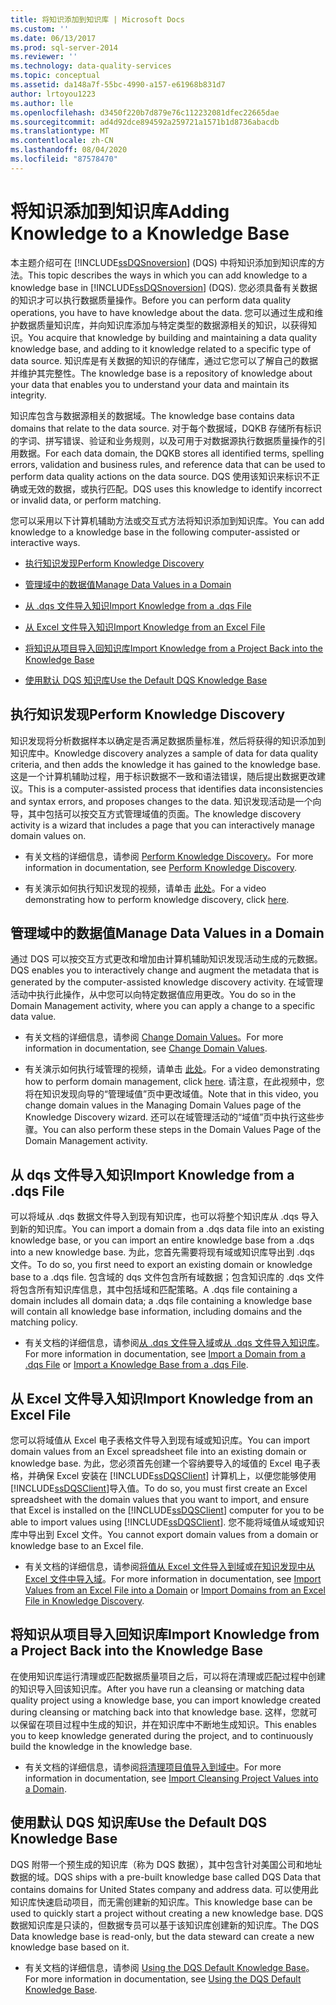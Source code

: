 ```yaml
---
title: 将知识添加到知识库 | Microsoft Docs
ms.custom: ''
ms.date: 06/13/2017
ms.prod: sql-server-2014
ms.reviewer: ''
ms.technology: data-quality-services
ms.topic: conceptual
ms.assetid: da148a7f-55bc-4990-a157-e61968b831d7
author: lrtoyou1223
ms.author: lle
ms.openlocfilehash: d3450f220b7d879e76c112232081dfec22665dae
ms.sourcegitcommit: ad4d92dce894592a259721a1571b1d8736abacdb
ms.translationtype: MT
ms.contentlocale: zh-CN
ms.lasthandoff: 08/04/2020
ms.locfileid: "87578470"
---
```

# <a name="adding-knowledge-to-a-knowledge-base"></a><span data-ttu-id="f29d0-102">将知识添加到知识库</span><span class="sxs-lookup"><span data-stu-id="f29d0-102">Adding Knowledge to a Knowledge Base</span></span>
  <span data-ttu-id="f29d0-103">本主题介绍可在 [!INCLUDE[ssDQSnoversion](../includes/ssdqsnoversion-md.md)] (DQS) 中将知识添加到知识库的方法。</span><span class="sxs-lookup"><span data-stu-id="f29d0-103">This topic describes the ways in which you can add knowledge to a knowledge base in [!INCLUDE[ssDQSnoversion](../includes/ssdqsnoversion-md.md)] (DQS).</span></span> <span data-ttu-id="f29d0-104">您必须具备有关数据的知识才可以执行数据质量操作。</span><span class="sxs-lookup"><span data-stu-id="f29d0-104">Before you can perform data quality operations, you have to have knowledge about the data.</span></span> <span data-ttu-id="f29d0-105">您可以通过生成和维护数据质量知识库，并向知识库添加与特定类型的数据源相关的知识，以获得知识。</span><span class="sxs-lookup"><span data-stu-id="f29d0-105">You acquire that knowledge by building and maintaining a data quality knowledge base, and adding to it knowledge related to a specific type of data source.</span></span> <span data-ttu-id="f29d0-106">知识库是有关数据的知识的存储库，通过它您可以了解自己的数据并维护其完整性。</span><span class="sxs-lookup"><span data-stu-id="f29d0-106">The knowledge base is a repository of knowledge about your data that enables you to understand your data and maintain its integrity.</span></span>  
  
 <span data-ttu-id="f29d0-107">知识库包含与数据源相关的数据域。</span><span class="sxs-lookup"><span data-stu-id="f29d0-107">The knowledge base contains data domains that relate to the data source.</span></span> <span data-ttu-id="f29d0-108">对于每个数据域，DQKB 存储所有标识的字词、拼写错误、验证和业务规则，以及可用于对数据源执行数据质量操作的引用数据。</span><span class="sxs-lookup"><span data-stu-id="f29d0-108">For each data domain, the DQKB stores all identified terms, spelling errors, validation and business rules, and reference data that can be used to perform data quality actions on the data source.</span></span> <span data-ttu-id="f29d0-109">DQS 使用该知识来标识不正确或无效的数据，或执行匹配。</span><span class="sxs-lookup"><span data-stu-id="f29d0-109">DQS uses this knowledge to identify incorrect or invalid data, or perform matching.</span></span>  
  
 <span data-ttu-id="f29d0-110">您可以采用以下计算机辅助方法或交互式方法将知识添加到知识库。</span><span class="sxs-lookup"><span data-stu-id="f29d0-110">You can add knowledge to a knowledge base in the following computer-assisted or interactive ways.</span></span>  
  
-   [<span data-ttu-id="f29d0-111">执行知识发现</span><span class="sxs-lookup"><span data-stu-id="f29d0-111">Perform Knowledge Discovery</span></span>](#Discovery)  
  
-   [<span data-ttu-id="f29d0-112">管理域中的数据值</span><span class="sxs-lookup"><span data-stu-id="f29d0-112">Manage Data Values in a Domain</span></span>](#ManageDomain)  
  
-   [<span data-ttu-id="f29d0-113">从 .dqs 文件导入知识</span><span class="sxs-lookup"><span data-stu-id="f29d0-113">Import Knowledge from a .dqs File</span></span>](#DQSFile)  
  
-   [<span data-ttu-id="f29d0-114">从 Excel 文件导入知识</span><span class="sxs-lookup"><span data-stu-id="f29d0-114">Import Knowledge from an Excel File</span></span>](#Excel)  
  
-   [<span data-ttu-id="f29d0-115">将知识从项目导入回知识库</span><span class="sxs-lookup"><span data-stu-id="f29d0-115">Import Knowledge from a Project Back into the Knowledge Base</span></span>](#Project)  
  
-   [<span data-ttu-id="f29d0-116">使用默认 DQS 知识库</span><span class="sxs-lookup"><span data-stu-id="f29d0-116">Use the Default DQS Knowledge Base</span></span>](#Default)  
  
##  <a name="perform-knowledge-discovery"></a><a name="Discovery"></a><span data-ttu-id="f29d0-117">执行知识发现</span><span class="sxs-lookup"><span data-stu-id="f29d0-117">Perform Knowledge Discovery</span></span>  
 <span data-ttu-id="f29d0-118">知识发现将分析数据样本以确定是否满足数据质量标准，然后将获得的知识添加到知识库中。</span><span class="sxs-lookup"><span data-stu-id="f29d0-118">Knowledge discovery analyzes a sample of data for data quality criteria, and then adds the knowledge it has gained to the knowledge base.</span></span> <span data-ttu-id="f29d0-119">这是一个计算机辅助过程，用于标识数据不一致和语法错误，随后提出数据更改建议。</span><span class="sxs-lookup"><span data-stu-id="f29d0-119">This is a computer-assisted process that identifies data inconsistencies and syntax errors, and proposes changes to the data.</span></span> <span data-ttu-id="f29d0-120">知识发现活动是一个向导，其中包括可以按交互方式管理域值的页面。</span><span class="sxs-lookup"><span data-stu-id="f29d0-120">The knowledge discovery activity is a wizard that includes a page that you can interactively manage domain values on.</span></span>  
  
-   <span data-ttu-id="f29d0-121">有关文档的详细信息，请参阅 [Perform Knowledge Discovery](../../2014/data-quality-services/perform-knowledge-discovery.md)。</span><span class="sxs-lookup"><span data-stu-id="f29d0-121">For more information in documentation, see [Perform Knowledge Discovery](../../2014/data-quality-services/perform-knowledge-discovery.md).</span></span>  
  
-   <span data-ttu-id="f29d0-122">有关演示如何执行知识发现的视频，请单击 [此处](https://msdn.microsoft.com/sqlserver/hh323825.aspx)。</span><span class="sxs-lookup"><span data-stu-id="f29d0-122">For a video demonstrating how to perform knowledge discovery, click [here](https://msdn.microsoft.com/sqlserver/hh323825.aspx).</span></span>  
  
##  <a name="manage-data-values-in-a-domain"></a><a name="ManageDomain"></a><span data-ttu-id="f29d0-123">管理域中的数据值</span><span class="sxs-lookup"><span data-stu-id="f29d0-123">Manage Data Values in a Domain</span></span>  
 <span data-ttu-id="f29d0-124">通过 DQS 可以按交互方式更改和增加由计算机辅助知识发现活动生成的元数据。</span><span class="sxs-lookup"><span data-stu-id="f29d0-124">DQS enables you to interactively change and augment the metadata that is generated by the computer-assisted knowledge discovery activity.</span></span> <span data-ttu-id="f29d0-125">在域管理活动中执行此操作，从中您可以向特定数据值应用更改。</span><span class="sxs-lookup"><span data-stu-id="f29d0-125">You do so in the Domain Management activity, where you can apply a change to a specific data value.</span></span>  
  
-   <span data-ttu-id="f29d0-126">有关文档的详细信息，请参阅 [Change Domain Values](../../2014/data-quality-services/change-domain-values.md)。</span><span class="sxs-lookup"><span data-stu-id="f29d0-126">For more information in documentation, see [Change Domain Values](../../2014/data-quality-services/change-domain-values.md).</span></span>  
  
-   <span data-ttu-id="f29d0-127">有关演示如何执行域管理的视频，请单击 [此处](https://msdn.microsoft.com/sqlserver/hh323825.aspx)。</span><span class="sxs-lookup"><span data-stu-id="f29d0-127">For a video demonstrating how to perform domain management, click [here](https://msdn.microsoft.com/sqlserver/hh323825.aspx).</span></span> <span data-ttu-id="f29d0-128">请注意，在此视频中，您将在知识发现向导的“管理域值”页中更改域值。</span><span class="sxs-lookup"><span data-stu-id="f29d0-128">Note that in this video, you change domain values in the Managing Domain Values page of the Knowledge Discovery wizard.</span></span> <span data-ttu-id="f29d0-129">还可以在域管理活动的“域值”页中执行这些步骤。</span><span class="sxs-lookup"><span data-stu-id="f29d0-129">You can also perform these steps in the Domain Values Page of the Domain Management activity.</span></span>  
  
##  <a name="import-knowledge-from-a-dqs-file"></a><a name="DQSFile"></a><span data-ttu-id="f29d0-130">从 dqs 文件导入知识</span><span class="sxs-lookup"><span data-stu-id="f29d0-130">Import Knowledge from a .dqs File</span></span>  
 <span data-ttu-id="f29d0-131">可以将域从 .dqs 数据文件导入到现有知识库，也可以将整个知识库从 .dqs 导入到新的知识库。</span><span class="sxs-lookup"><span data-stu-id="f29d0-131">You can import a domain from a .dqs data file into an existing knowledge base, or you can import an entire knowledge base from a .dqs into a new knowledge base.</span></span> <span data-ttu-id="f29d0-132">为此，您首先需要将现有域或知识库导出到 .dqs 文件。</span><span class="sxs-lookup"><span data-stu-id="f29d0-132">To do so, you first need to export an existing domain or knowledge base to a .dqs file.</span></span> <span data-ttu-id="f29d0-133">包含域的 dqs 文件包含所有域数据；包含知识库的 .dqs 文件将包含所有知识库信息，其中包括域和匹配策略。</span><span class="sxs-lookup"><span data-stu-id="f29d0-133">A .dqs file containing a domain includes all domain data; a .dqs file containing a knowledge base will contain all knowledge base information, including domains and the matching policy.</span></span>  
  
-   <span data-ttu-id="f29d0-134">有关文档的详细信息，请参阅[从 .dqs 文件导入域](../../2014/data-quality-services/import-a-domain-from-a-dqs-file.md)或[从 .dqs 文件导入知识库](../../2014/data-quality-services/import-a-knowledge-base-from-a-dqs-file.md)。</span><span class="sxs-lookup"><span data-stu-id="f29d0-134">For more information in documentation, see [Import a Domain from a .dqs File](../../2014/data-quality-services/import-a-domain-from-a-dqs-file.md) or [Import a Knowledge Base from a .dqs File](../../2014/data-quality-services/import-a-knowledge-base-from-a-dqs-file.md).</span></span>  
  
##  <a name="import-knowledge-from-an-excel-file"></a><a name="Excel"></a><span data-ttu-id="f29d0-135">从 Excel 文件导入知识</span><span class="sxs-lookup"><span data-stu-id="f29d0-135">Import Knowledge from an Excel File</span></span>  
 <span data-ttu-id="f29d0-136">您可以将域值从 Excel 电子表格文件导入到现有域或知识库。</span><span class="sxs-lookup"><span data-stu-id="f29d0-136">You can import domain values from an Excel spreadsheet file into an existing domain or knowledge base.</span></span> <span data-ttu-id="f29d0-137">为此，您必须首先创建一个容纳要导入的域值的 Excel 电子表格，并确保 Excel 安装在 [!INCLUDE[ssDQSClient](../includes/ssdqsclient-md.md)] 计算机上，以便您能够使用 [!INCLUDE[ssDQSClient](../includes/ssdqsclient-md.md)]导入值。</span><span class="sxs-lookup"><span data-stu-id="f29d0-137">To do so, you must first create an Excel spreadsheet with the domain values that you want to import, and ensure that Excel is installed on the [!INCLUDE[ssDQSClient](../includes/ssdqsclient-md.md)] computer for you to be able to import values using [!INCLUDE[ssDQSClient](../includes/ssdqsclient-md.md)].</span></span> <span data-ttu-id="f29d0-138">您不能将域值从域或知识库中导出到 Excel 文件。</span><span class="sxs-lookup"><span data-stu-id="f29d0-138">You cannot export domain values from a domain or knowledge base to an Excel file.</span></span>  
  
-   <span data-ttu-id="f29d0-139">有关文档的详细信息，请参阅[将值从 Excel 文件导入到域](../../2014/data-quality-services/import-values-from-an-excel-file-into-a-domain.md)或[在知识发现中从 Excel 文件中导入域](../../2014/data-quality-services/import-domains-from-an-excel-file-in-knowledge-discovery.md)。</span><span class="sxs-lookup"><span data-stu-id="f29d0-139">For more information in documentation, see [Import Values from an Excel File into a Domain](../../2014/data-quality-services/import-values-from-an-excel-file-into-a-domain.md) or [Import Domains from an Excel File in Knowledge Discovery](../../2014/data-quality-services/import-domains-from-an-excel-file-in-knowledge-discovery.md).</span></span>  
  
##  <a name="import-knowledge-from-a-project-back-into-the-knowledge-base"></a><a name="Project"></a><span data-ttu-id="f29d0-140">将知识从项目导入回知识库</span><span class="sxs-lookup"><span data-stu-id="f29d0-140">Import Knowledge from a Project Back into the Knowledge Base</span></span>  
 <span data-ttu-id="f29d0-141">在使用知识库运行清理或匹配数据质量项目之后，可以将在清理或匹配过程中创建的知识导入回该知识库。</span><span class="sxs-lookup"><span data-stu-id="f29d0-141">After you have run a cleansing or matching data quality project using a knowledge base, you can import knowledge created during cleansing or matching back into that knowledge base.</span></span> <span data-ttu-id="f29d0-142">这样，您就可以保留在项目过程中生成的知识，并在知识库中不断地生成知识。</span><span class="sxs-lookup"><span data-stu-id="f29d0-142">This enables you to keep knowledge generated during the project, and to continuously build the knowledge in the knowledge base.</span></span>  
  
-   <span data-ttu-id="f29d0-143">有关文档的详细信息，请参阅[将清理项目值导入到域中](../../2014/data-quality-services/import-cleansing-project-values-into-a-domain.md)。</span><span class="sxs-lookup"><span data-stu-id="f29d0-143">For more information in documentation, see [Import Cleansing Project Values into a Domain](../../2014/data-quality-services/import-cleansing-project-values-into-a-domain.md).</span></span>  
  
##  <a name="use-the-default-dqs-knowledge-base"></a><a name="Default"></a><span data-ttu-id="f29d0-144">使用默认 DQS 知识库</span><span class="sxs-lookup"><span data-stu-id="f29d0-144">Use the Default DQS Knowledge Base</span></span>  
 <span data-ttu-id="f29d0-145">DQS 附带一个预生成的知识库（称为 DQS 数据），其中包含针对美国公司和地址数据的域。</span><span class="sxs-lookup"><span data-stu-id="f29d0-145">DQS ships with a pre-built knowledge base called DQS Data that contains domains for United States company and address data.</span></span> <span data-ttu-id="f29d0-146">可以使用此知识库快速启动项目，而无需创建新的知识库。</span><span class="sxs-lookup"><span data-stu-id="f29d0-146">This knowledge base can be used to quickly start a project without creating a new knowledge base.</span></span> <span data-ttu-id="f29d0-147">DQS 数据知识库是只读的，但数据专员可以基于该知识库创建新的知识库。</span><span class="sxs-lookup"><span data-stu-id="f29d0-147">The DQS Data knowledge base is read-only, but the data steward can create a new knowledge base based on it.</span></span>  
  
-   <span data-ttu-id="f29d0-148">有关文档的详细信息，请参阅 [Using the DQS Default Knowledge Base](../../2014/data-quality-services/using-the-dqs-default-knowledge-base.md)。</span><span class="sxs-lookup"><span data-stu-id="f29d0-148">For more information in documentation, see [Using the DQS Default Knowledge Base](../../2014/data-quality-services/using-the-dqs-default-knowledge-base.md).</span></span>  
  
  
